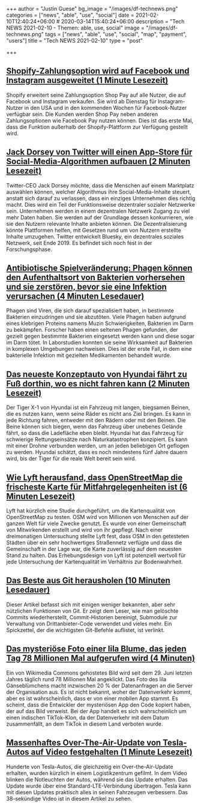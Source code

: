 +++
author = "Justin Guese"
bg_image = "/images/df-technews.png"
categories = ["news", "able", "use", "social"]
date = 2021-02-10T12:40:24+06:00 # 2020-03-14T15:40:24+06:00
description = "Tech NEWS 2021-02-10 - Themen: able, use, social"
image = "/images/df-technews.png"
tags = ["news", "able", "use", "social", "map", "payment", "users"]
title = "Tech NEWS 2021-02-10"
type = "post"

+++

## [Shopify-Zahlungsoption wird auf Facebook und Instagram ausgeweitet (1 Minute Lesezeit)](https://www.reuters.com/article/idUSL4N2KF45A)

 Shopify erweitert seine Zahlungsoption Shop Pay auf alle Nutzer, die auf Facebook und Instagram verkaufen. Sie wird ab Dienstag für Instagram-Nutzer in den USA und in den kommenden Wochen für Facebook-Nutzer verfügbar sein. Die Kunden werden Shop Pay neben anderen Zahlungsoptionen wie Facebook Pay nutzen können. Dies ist das erste Mal, dass die Funktion außerhalb der Shopify-Plattform zur Verfügung gestellt wird.

## [Jack Dorsey von Twitter will einen App-Store für Social-Media-Algorithmen aufbauen (2 Minuten Lesezeit)](https://www.theverge.com/2021/2/9/22275441/jack-dorsey-decentralized-app-store-algorithms)

 Twitter-CEO Jack Dorsey möchte, dass die Menschen auf einem Marktplatz auswählen können, welcher Algorithmus ihre Social-Media-Inhalte steuert, anstatt sich darauf zu verlassen, dass ein einziges Unternehmen dies richtig macht. Dies wird ein Teil der Funktionsweise dezentraler sozialer Netzwerke sein. Unternehmen werden in einem dezentralen Netzwerk Zugang zu viel mehr Daten haben. Sie werden auf der Grundlage dessen konkurrieren, wie sie den Nutzern relevante Inhalte anbieten können. Die Dezentralisierung könnte Plattformen helfen, mit Gesetzen rund um von Nutzern erstellte Inhalte umzugehen. Twitter entwickelt Bluesky, ein dezentrales soziales Netzwerk, seit Ende 2019. Es befindet sich noch fest in der Forschungsphase.

## [Antibiotische Spielveränderung: Phagen können den Aufenthaltsort von Bakterien vorhersehen und sie zerstören, bevor sie eine Infektion verursachen (4 Minuten Lesedauer)](https://scitechdaily.com/antibiotic-game-changer-phages-can-anticipate-bacterias-location-and-destroy-them-before-they-cause-an-infection/)

 Phagen sind Viren, die sich darauf spezialisiert haben, in bestimmte Bakterien einzudringen und sie abzutöten. Viele Phagen haben aufgrund eines klebrigen Proteins namens Muzin Schwierigkeiten, Bakterien im Darm zu bekämpfen. Forscher haben einen seltenen Phagen gefunden, der gezielt gegen bestimmte Bakterien eingesetzt werden kann und diese sogar im Darm tötet. In Laborstudien konnten sie seine Wirksamkeit auf Bakterien in komplexen Umgebungen nachweisen. Dies ist der erste Fall, in dem eine bakterielle Infektion mit gezielten Medikamenten behandelt wurde.

## [Das neueste Konzeptauto von Hyundai fährt zu Fuß dorthin, wo es nicht fahren kann (2 Minuten Lesezeit)](https://www.cnn.com/2021/02/09/business/hyundai-walking-car/index.html)

 Der Tiger X-1 von Hyundai ist ein Fahrzeug mit langen, biegsamen Beinen, die es nutzen kann, wenn seine Räder es nicht ans Ziel bringen. Es kann in jede Richtung fahren, entweder mit den Rädern oder mit den Beinen. Die Beine können sich biegen, wenn das Fahrzeug über unebenes Gelände fährt, so dass die Ladefläche eben bleibt. Hyundai hat das Fahrzeug für schwierige Rettungseinsätze nach Naturkatastrophen konzipiert. Es kann mit einer Drohne verbunden werden, um an jeden beliebigen Ort geflogen zu werden. Hyundai schätzt, dass es noch mindestens fünf Jahre dauern wird, bis der Tiger für die reale Welt bereit sein wird.

## [Wie Lyft herausfand, dass OpenStreetMap die frischeste Karte für Mitfahrgelegenheiten ist (6 Minuten Lesezeit)](https://eng.lyft.com/how-lyft-discovered-openstreetmap-is-the-freshest-map-for-rideshare-a7a41bf92ec)

 Lyft hat kürzlich eine Studie durchgeführt, um die Kartenqualität von OpenStreetMap zu testen. OSM wird von Millionen von Menschen auf der ganzen Welt für viele Zwecke genutzt. Es wurde von einer Gemeinschaft von Mitwirkenden erstellt und wird von ihr gepflegt. Nach einer dreimonatigen Untersuchung stellte Lyft fest, dass OSM in den getesteten Städten über ein sehr hochwertiges Straßennetz verfügte und dass die Gemeinschaft in der Lage war, die Karte zuverlässig auf dem neuesten Stand zu halten. Das Erhebungsdesign von Lyft ist potenziell wertvoll für jede Untersuchung der Kartenqualität im Verhältnis zur Bodenwahrheit.

## [Das Beste aus Git herausholen (10 Minuten Lesedauer)](https://www.smashingmagazine.com/2021/02/getting-the-most-out-of-git/)

 Dieser Artikel befasst sich mit einigen weniger bekannten, aber sehr nützlichen Funktionen von Git. Er zeigt dem Leser, wie man gelöschte Commits wiederherstellt, Commit-Historien bereinigt, Submodule zur Verwaltung von Drittanbieter-Code verwendet und vieles mehr. Ein Spickzettel, der die wichtigsten Git-Befehle auflistet, ist verlinkt.

## [Das mysteriöse Foto einer lila Blume, das jeden Tag 78 Millionen Mal aufgerufen wird (4 Minuten)](https://restofworld.org/2021/the-mysterious-photo-of-a-purple-flower-that-receives-78-million-hits-each-day/)

 Ein von Wikimedia Commons gehostetes Bild wird seit dem 29. Juni letzten Jahres täglich rund 78 Millionen Mal angeklickt. Das Foto des lila Gänseblümchens macht inzwischen 20 % der Datenanfragen an die Server der Organisation aus. Es ist nicht bekannt, woher der Datenverkehr kommt, aber es ist wahrscheinlich, dass er von einer mobilen App stammt. Es scheint, dass die Entwickler der mysteriösen App den Code kopiert haben, der auf das Bild verweist. Bei der App handelt es sich wahrscheinlich um einen indischen TikTok-Klon, da der Datenverkehr mit dem Datum zusammenfällt, an dem TikTok in diesem Land verboten wurde.

## [Massenhaftes Over-The-Air-Update von Tesla-Autos auf Video festgehalten (1 Minute Lesezeit)](https://insideevs.com/news/486637/mass-over-air-update-tesla-cars-video/)

 Hunderte von Tesla-Autos, die gleichzeitig ein Over-the-Air-Update erhalten, wurden kürzlich in einem Logistikzentrum gefilmt. In dem Video blinken die Notleuchten der Autos, während sie das Update erhalten. Das Update wurde über eine Standard-LTE-Verbindung übertragen. Tesla kann mit diesen Updates praktisch alles in seinen Fahrzeugen verbessern. Das 38-sekündige Video ist in diesem Artikel zu sehen.

